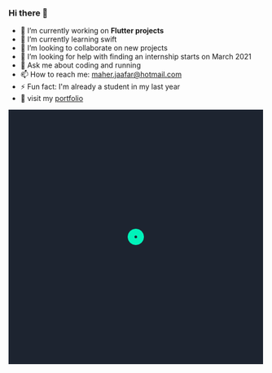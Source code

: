 ### Hi there 👋

<!--
**maherjaafar/maherjaafar** is a ✨ _special_ ✨ repository because its `README.md` (this file) appears on your GitHub profile.
Here are some ideas to get you started:
-->
- 🔭 I’m currently working on **Flutter projects**
- 🌱 I’m currently learning swift
- 👯 I’m looking to collaborate on new projects
- 🤔 I’m looking for help with finding an internship starts on March 2021
- 💬 Ask me about coding and running
- 📫 How to reach me: maher.jaafar@hotmail.com
- ⚡ Fun fact: I'm already a student in my last year
- :briefcase: visit my [portfolio](http://maherjaafar.me)

![Gif animation](/assets/animation_500_kjd2r9xh.gif)
